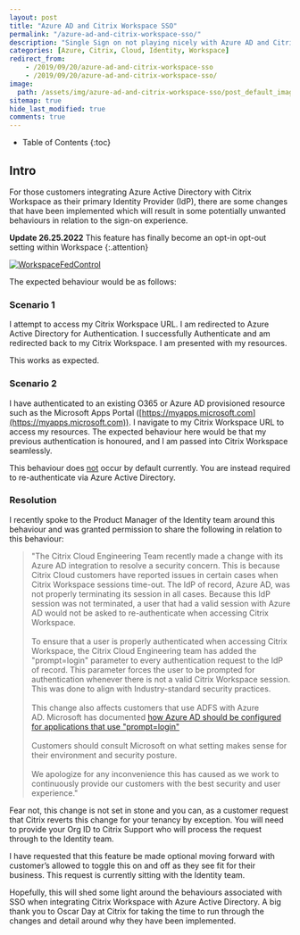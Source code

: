 ```yaml
---
layout: post
title: "Azure AD and Citrix Workspace SSO"
permalink: "/azure-ad-and-citrix-workspace-sso/"
description: "Single Sign on not playing nicely with Azure AD and Citrix Workspace"
categories: [Azure, Citrix, Cloud, Identity, Workspace]
redirect_from: 
    - /2019/09/20/azure-ad-and-citrix-workspace-sso
    - /2019/09/20/azure-ad-and-citrix-workspace-sso/
image:
  path: /assets/img/azure-ad-and-citrix-workspace-sso/post_default_image.jpg
sitemap: true
hide_last_modified: true
comments: true
---
```


<!--excerpt-->

-  Table of Contents
{:toc}

## Intro

For those customers integrating Azure Active Directory with Citrix Workspace as their primary Identity Provider (IdP), there are some changes that have been implemented which will result in some potentially unwanted behaviours in relation to the sign-on experience.

**Update 26.25.2022** This feature has finally become an opt-in opt-out setting within Workspace
{:.attention}

[![WorkspaceFedControl]({{site.baseurl}}/assets/img/azure-ad-and-citrix-workspace-sso/WorkspaceFedControl.png)]({{site.baseurl}}/assets/img/azure-ad-and-citrix-workspace-sso/WorkspaceFedControl.png)

The expected behaviour would be as follows:

### Scenario 1

I attempt to access my Citrix Workspace URL. I am redirected to Azure Active Directory for Authentication. I successfully Authenticate and am redirected back to my Citrix Workspace. I am presented with my resources.

This works as expected.

### Scenario 2

I have authenticated to an existing O365 or Azure AD provisioned resource such as the Microsoft Apps Portal ([https://myapps.microsoft.com](https://myapps.microsoft.com)). I navigate to my Citrix Workspace URL to access my resources. The expected behaviour here would be that my previous authentication is honoured, and I am passed into Citrix Workspace seamlessly.

This behaviour does <u>not</u> occur by default currently. You are instead required to re-authenticate via Azure Active Directory.

### Resolution

I recently spoke to the Product Manager of the Identity team around this behaviour and was granted permission to share the following in relation to this behaviour:

> "The Citrix Cloud Engineering Team recently made a change with its Azure AD integration to resolve a security concern. This is because Citrix Cloud customers have reported issues in certain cases when Citrix Workspace sessions time-out. The IdP of record, Azure AD, was not properly terminating its session in all cases. Because this IdP session was not terminated, a user that had a valid session with Azure AD would not be asked to re-authenticate when accessing Citrix Workspace. <br> <br> To ensure that a user is properly authenticated when accessing Citrix Workspace, the Citrix Cloud Engineering team has added the "prompt=login" parameter to every authentication request to the IdP of record. This parameter forces the user to be prompted for authentication whenever there is not a valid Citrix Workspace session. This was done to align with Industry-standard security practices. <br> <br> This change also affects customers that use ADFS with Azure AD. Microsoft has documented [how Azure AD should be configured for applications that use "prompt=login"](https://docs.microsoft.com/en-us/windows-server/identity/ad-fs/operations/ad-fs-prompt-login) <br> <br> Customers should consult Microsoft on what setting makes sense for their environment and security posture. <br> <br> We apologize for any inconvenience this has caused as we work to continuously provide our customers with the best security and user experience."

Fear not, this change is not set in stone and you can, as a customer request that Citrix reverts this change for your tenancy by exception. You will need to provide your Org ID to Citrix Support who will process the request through to the Identity team.

I have requested that this feature be made optional moving forward with customer’s allowed to toggle this on and off as they see fit for their business. This request is currently sitting with the Identity team.

Hopefully, this will shed some light around the behaviours associated with SSO when integrating Citrix Workspace with Azure Active Directory. A big thank you to Oscar Day at Citrix for taking the time to run through the changes and detail around why they have been implemented.
